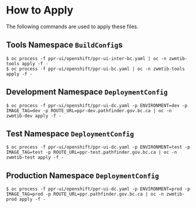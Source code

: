 # How to Apply

The following commands are used to apply these files.

## Tools Namespace `BuildConfig`s

```
$ oc process -f ppr-ui/openshift/ppr-ui-inter-bc.yaml | oc -n zwmtib-tools apply -f -
$ oc process -f ppr-ui/openshift/ppr-ui-bc.yaml | oc -n zwmtib-tools apply -f -
```

## Development Namespace `DeploymentConfig`

```
$ oc process -f ppr-ui/openshift/ppr-ui-dc.yaml -p ENVIRONMENT=dev -p IMAGE_TAG=dev -p ROUTE_URL=ppr-dev.pathfinder.gov.bc.ca | oc -n zwmtib-dev apply -f -
```

## Test Namespace `DeploymentConfig`

```
$ oc process -f ppr-ui/openshift/ppr-ui-dc.yaml -p ENVIRONMENT=test -p IMAGE_TAG=test -p ROUTE_URL=ppr-test.pathfinder.gov.bc.ca | oc -n zwmtib-test apply -f -
```

## Production Namespace `DeploymentConfig`

```
$ oc process -f ppr-ui/openshift/ppr-ui-dc.yaml -p ENVIRONMENT=prod -p IMAGE_TAG=prod -p ROUTE_URL=ppr.pathfinder.gov.bc.ca | oc -n zwmtib-prod apply -f -
```
